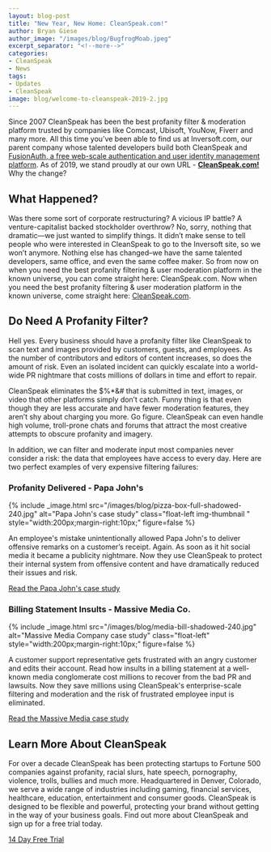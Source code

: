 ```yaml
---
layout: blog-post
title: "New Year, New Home: CleanSpeak.com!"
author: Bryan Giese
author_image: "/images/blog/BugfrogMoab.jpeg"
excerpt_separator: "<!--more-->"
categories:
- CleanSpeak
- News
tags:
- Updates
- CleanSpeak
image: blog/welcome-to-cleanspeak-2019-2.jpg
---
```

Since 2007 CleanSpeak has been the best profanity filter & moderation platform trusted by companies like Comcast, Ubisoft, YouNow, Fiverr and many more. All this time you’ve been able to find us at Inversoft.com, our parent company whose talented developers build both CleanSpeak and [FusionAuth, a free web-scale authentication and user identity management platform](https://fusionauth.io 'Fusionauth Home'). As of 2019, we stand proudly at our own URL - [**CleanSpeak.com!**](https://cleanspeak.com "CleanSpeak Home") Why the change?
<!--more-->

## What Happened?

Was there some sort of corporate restructuring? A vicious IP battle? A venture-capitalist backed stockholder overthrow? No, sorry, nothing that dramatic—we just wanted to simplify things.  It didn’t make sense to tell people who were interested in CleanSpeak to go to the Inversoft site, so we won’t anymore. Nothing else has changed–we have the same talented developers, same office, and even the same coffee maker. So from now on when you need the best profanity filtering & user moderation platform in the known universe, you can come straight here: CleanSpeak.com. Now when you need the best profanity filtering & user moderation platform in the known universe, come straight here: [CleanSpeak.com](https://cleanspeak.com "CleanSpeak Home").

## Do Need A Profanity Filter?

Hell yes. Every business should have a profanity filter like CleanSpeak to scan text and images provided by customers, guests, and employees. As the number of contributors and editors of content increases, so does the amount of risk. Even an isolated incident can quickly escalate into a world-wide PR nightmare that costs millions of dollars in time and effort to repair.

CleanSpeak eliminates the $%*&# that is submitted in text, images, or video that other platforms simply don’t catch. Funny thing is that even though they are less accurate and have fewer moderation features, they aren’t shy about charging you more. Go figure. CleanSpeak can even handle high volume, troll-prone chats and forums that attract the most creative attempts to obscure profanity and imagery.

In addition, we can filter and moderate input most companies never consider a risk: the data that employees have access to every day. Here are two perfect examples of very expensive filtering failures:

### Profanity Delivered - Papa John's

{% include _image.html src="/images/blog/pizza-box-full-shadowed-240.jpg" alt="Papa John's case study" class="float-left img-thumbnail " style="width:200px;margin-right:10px;"  figure=false %}

An employee's mistake unintentionally allowed Papa John's to deliver offensive remarks on a customer’s receipt. Again. As soon as it hit social media it became a publicity nightmare. Now they use CleanSpeak to protect their internal system from offensive content and have dramatically reduced their issues and risk.

[Read the Papa John's case study]( https://cleanspeak.com/resources/papa-john-case-study.pdf "Read the case study")  

### Billing Statement Insults - Massive Media Co.

{% include _image.html src="/images/blog/media-bill-shadowed-240.jpg" alt="Massive Media Company case study" class="float-left" style="width:200px;margin-right:10px;" figure=false %}

A customer support representative gets frustrated with an angry customer and edits their account. Read how insults in a billing statement at a well-known media conglomerate cost millions to recover from the bad PR and lawsuits. Now they save millions using CleanSpeak's enterprise-scale filtering and moderation and the risk of frustrated employee input is eliminated.

[Read the Massive Media case study](https://cleanspeak.com/resources/Communication-Case-Study.pdf "Read the case study")

## Learn More About CleanSpeak

For over a decade CleanSpeak has been protecting startups to Fortune 500 companies against profanity, racial slurs, hate speech, pornography, violence, trolls, bullies and much more.  Headquartered in Denver, Colorado, we serve a wide range of industries including gaming, financial services, healthcare, education, entertainment and consumer goods. CleanSpeak is designed to be flexible and powerful, protecting your brand without getting in the way of your business goals. Find out more about CleanSpeak and sign up for a free trial today.

<a href="https://cleanspeak.com/try-cleanspeak" class="orange-button-material big _1 w-button">14 Day Free Trial</a>

